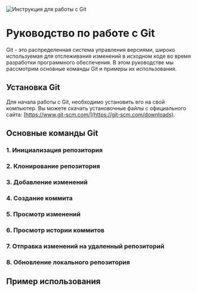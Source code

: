 ![Инструкция для работы с Git](git_illustrations.jpg)

# Руководство по работе с Git
Git - это распределенная система управления версиями, широко используемая для отслеживания изменений в исходном коде во время разработки программного обеспечения. В этом руководстве мы рассмотрим основные команды Git и примеры их использования.

## Установка Git
Для начала работы с Git, необходимо установить его на свой компьютер. Вы можете скачать установочные файлы с официального сайта: [https://www.git-scm.com/](https://git-scm.com/downloads).

## Основные команды Git

### 1. Инициализация репозитория

### 2. Клонирование репозитория

### 3. Добавление изменений

### 4. Создание коммита

### 5. Просмотр изменений

### 6. Просмотр истории коммитов

### 7. Отправка изменений на удаленный репозиторий

### 8. Обновление локального репозитория

## Пример использования